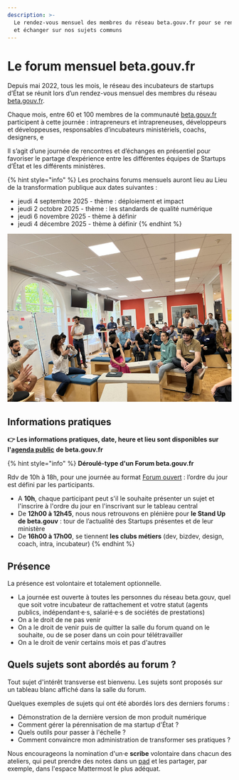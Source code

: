 ```yaml
---
description: >-
  Le rendez-vous mensuel des membres du réseau beta.gouv.fr pour se rencontrer
  et échanger sur nos sujets communs
---
```


# Le forum mensuel beta.gouv.fr

Depuis mai 2022, tous les mois, le réseau des incubateurs de startups d’État se réunit lors d’un rendez-vous mensuel des membres du réseau [beta.gouv.fr](http://beta.gouv.fr/).

Chaque mois, entre 60 et 100 membres de la communauté [beta.gouv.fr](http://beta.gouv.fr/) participent à cette journée : intrapreneurs et intrapreneuses, développeurs et développeuses, responsables d’incubateurs ministériels, coachs, designers, e

Il s’agit d’une journée de rencontres et d’échanges en présentiel pour favoriser le partage d’expérience entre les différentes équipes de Startups d’État et les différents ministères.

{% hint style="info" %}
Les prochains forums mensuels auront lieu au Lieu de la transformation publique aux dates suivantes :

* jeudi 4 septembre 2025 - thème : déploiement et impact
* jeudi 2 octobre 2025 - thème : les standards de qualité numérique
* jeudi 6 novembre 2025 - thème à définir
* jeudi 4 décembre 2025 - thème à définir
{% endhint %}

![Le forum beta.gouv.fr en juillet 2022, au Lieu de la transformation publique](../../../.gitbook/assets/IMG_8811.jpg)

## Informations pratiques

**👉 Les informations pratiques, date, heure et lieu sont disponibles sur l'**[**agenda public**](https://calendar.google.com/calendar/embed?src=0ieonqap1r5jeal5ugeuhoovlg%40group.calendar.google.com\&ctz=Europe%2FParis) **de beta.gouv.fr**

{% hint style="info" %}
**Déroulé-type d'un Forum beta.gouv.fr**

Rdv de 10h à 18h, pour une journée au format [Forum ouvert](https://fr.wikipedia.org/wiki/M%C3%A9thodologie_Forum_Ouvert) : l’ordre du jour est défini par les participants.

* A **10h**, chaque participant peut s'il le souhaite présenter un sujet et l'inscrire à l'ordre du jour en l'inscrivant sur le tableau central
* De **12h00 à 12h45**, nous nous retrouvons en plénière pour **le Stand Up de beta.gouv** : tour de l’actualité des Startups présentes et de leur ministère
* De **16h00 à 17h00**, se tiennent **les clubs métiers** (dev, bizdev, design, coach, intra, incubateur)
{% endhint %}

## Présence

La présence est volontaire et totalement optionnelle.

* La journée est ouverte à toutes les personnes du réseau beta.gouv, quel que soit votre incubateur de rattachement et votre statut (agents publics, indépendant·e·s, salarié·e·s de sociétés de prestations)
* On a le droit de ne pas venir
* On a le droit de venir puis de quitter la salle du forum quand on le souhaite, ou de se poser dans un coin pour télétravailler
* On a le droit de venir certains mois et pas d'autres

## Quels sujets sont abordés au forum ?

Tout sujet d'intérêt transverse est bienvenu. Les sujets sont proposés sur un tableau blanc affiché dans la salle du forum.

Quelques exemples de sujets qui ont été abordés lors des derniers forums :

* Démonstration de la dernière version de mon produit numérique
* Comment gérer la pérennisation de ma startup d'État ?
* Quels outils pour passer à l'échelle ?
* Comment convaincre mon administration de transformer ses pratiques ?

Nous encourageons la nomination d'un·e **scribe** volontaire dans chacun des ateliers, qui peut prendre des notes dans un [pad](../../../jutilise-les-outils-de-la-communaute/pad.md) et les partager, par exemple, dans l'espace Mattermost le plus adéquat.
